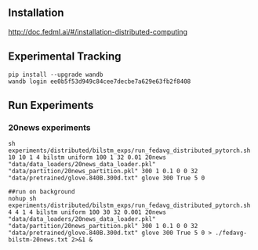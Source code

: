 ## Installation
http://doc.fedml.ai/#/installation-distributed-computing

## Experimental Tracking
```
pip install --upgrade wandb
wandb login ee0b5f53d949c84cee7decbe7a629e63fb2f8408
```

## Run Experiments


### 20news experiments
```
sh experiments/distributed/bilstm_exps/run_fedavg_distributed_pytorch.sh 10 10 1 4 bilstm uniform 100 1 32 0.01 20news "data/data_loaders/20news_data_loader.pkl" "data/partition/20news_partition.pkl" 300 1 0.1 0 0 32 "data/pretrained/glove.840B.300d.txt" glove 300 True 5 0

##run on background
nohup sh experiments/distributed/bilstm_exps/run_fedavg_distributed_pytorch.sh 4 4 1 4 bilstm uniform 100 30 32 0.001 20news "data/data_loaders/20news_data_loader.pkl" "data/partition/20news_partition.pkl" 300 1 0.1 0 0 32 "data/pretrained/glove.840B.300d.txt" glove 300 True 5 0 > ./fedavg-bilstm-20news.txt 2>&1 &
```

